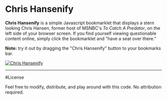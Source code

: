 # Chris Hansenify

**Chris Hansenify** is a simple Javascript bookmarklet that displays a stern looking Chris Hansen, former host of MSNBC's *To Catch A Predator*, on the left side of your browser screen. If you find yourself viewing questionable content online, simply click the bookmarklet and "have a seat over there."


**Note:** try it out by dragging the "Chris Hansenify" button to your bookmarks bar.

[![Chris Hansenify][2]][1]

  [1]: javascript:(function()%7Bchrishansenify%3D%22%3Ca%20href%3D%27javascript:(function()%7Bdocument.getElementById(%5C%22glasses%5C%22).style.display%3D%5C%22none%5C%22%3Breturn%7D)()%3B%27%3E%3Cimg%20src%3D%27https://lh3.ggpht.com/-0xToZLlI3Eo/Tgx1Bj9m9sI/AAAAAAAAI78/AyEFs0OkJkw/s1600/chris_hansen.gif%27%20width%3D%27%25%27%20height%3D%27%25%27%3E%3C/a%3E%22%3Bvar%20div_popup%3Bdiv_popup%3Ddocument.createElement(%27div%27)%3Bdiv_popup.innerHTML%3Dchrishansenify%3Bdiv_popup.id%3D%22glasses%22%3Bdiv_popup.setAttribute(%22style%22,%22position:fixed%3Bz-index:1000%3Btop:-10px%3Bright:0px%3Bwidth:100%25%3Bheight:100%25%3B%22)%3Bdocument.getElementsByTagName(%22body%22)%5B0%5D.appendChild(div_popup)%3B%7D)()%3B
  [2]: https://s3.amazonaws.com/f.cl.ly/items/390R3u2Y1Z3s1w0p2r0N/chrishansenify.png (hover text)

***
#License

Feel free to modify, distribute, and play around with this code. No attribution required.